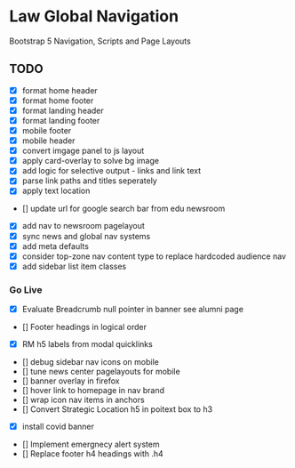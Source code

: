 # Law Global Navigation

Bootstrap 5 Navigation, Scripts and Page Layouts

## TODO

- [x] format home header
- [x] format home footer
- [x] format landing header
- [x] format landing footer
- [x] mobile footer
- [x] mobile header
- [x] convert imgage panel to js layout
- [x] apply card-overlay to solve bg image
- [x] add logic for selective output - links and link text
- [x] parse link paths and titles seperately
- [x] apply text location
- [] update url for google search bar from edu newsroom
- [x] add nav to newsroom pagelayout
- [x] sync news and global nav systems
- [x] add meta defaults
- [x] consider top-zone nav content type to replace hardcoded audience nav
- [x] add sidebar list item classes

### Go Live

- [x] Evaluate Breadcrumb null pointer in banner see alumni page
- [] Footer headings in logical order
- [x] RM h5 labels from modal quicklinks
- [] debug sidebar nav icons on mobile
- [] tune news center pagelayouts for mobile
- [] banner overlay in firefox
- [] hover link to homepage in nav brand
- [] wrap icon nav items in anchors
- [] Convert Strategic Location h5 in poitext box to h3
- [x] install covid banner
- [] Implement emergnecy alert system
- [] Replace footer h4 headings with .h4

